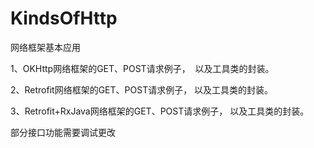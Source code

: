 # KindsOfHttp
网络框架基本应用


1、OKHttp网络框架的GET、POST请求例子，
  以及工具类的封装。
  
2、Retrofit网络框架的GET、POST请求例子，
  以及工具类的封装。
  
3、Retrofit+RxJava网络框架的GET、POST请求例子，
  以及工具类的封装。

部分接口功能需要调试更改
